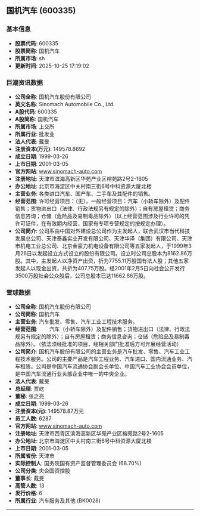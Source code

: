 ## 国机汽车 (600335)

### 基本信息

- **股票代码**: 600335
- **股票简称**: 国机汽车
- **所属市场**: sh
- **更新时间**: 2025-10-25 17:19:02

### 巨潮资讯数据

- **公司全称**: 国机汽车股份有限公司
- **英文名称**: Sinomach Automobile Co., Ltd.
- **A股代码**: 600335
- **A股简称**: 国机汽车
- **所属市场**: 上交所
- **所属行业**: 批发业
- **法人代表**: 戴旻
- **注册资本(万元)**: 149578.8692
- **成立日期**: 1999-03-26
- **上市日期**: 2001-03-05
- **官方网站**: www.sinomach-auto.com
- **注册地址**: 天津市滨海高新区华苑产业区榕苑路2号2-1605
- **办公地址**: 北京市海淀区中关村南三街6号中科资源大厦北楼
- **主营业务**: 各类进口汽车、国产车、二手车及其配件的销售。
- **经营范围**: 许可经营项目：（无）。一般经营项目：汽车（小轿车除外）及配件销售；货物进出口（法律、行政法规另有规定的除外）；自有房屋租赁；商务信息咨询；仓储（危险品及易制毒品除外）（以上经营范围涉及行业许可的凭许可证件，在有效期内经营，国家有专项专营规定的按规定办理）。
- **公司简介**: 公司系由中国对外建设总公司作为主发起人，联合武汉市当代科技发展总公司、天津泰鑫实业开发有限公司、天津华泽（集团）有限公司、天津市机电工业总公司、北京金豪力机电设备有限公司等五家发起人，于1999年3月26日以发起设立方式设立的股份有限公司。设立时公司总股本为8162.86万股。其中，主发起人以净资产出资，折为7755.11万股国有法人股；其他五家发起人以现金出资，共折为407.75万股。经2001年2月5日向社会公开发行3500万股社会公众股后，公司总股本已达11662.86万股。

### 雪球数据

- **公司全称**: 国机汽车股份有限公司
- **公司简称**: 国机汽车
- **主营业务**: 汽车批发、零售、汽车工业工程技术服务。
- **经营范围**: 　　汽车（小轿车除外）及配件销售；货物进出口（法律、行政法规另有规定的除外）；自有房屋租赁；商务信息咨询；仓储（危险品及易制毒品除外）。（依法须经批准的项目，经相关部门批准后方可开展经营活动）
- **公司简介**: 国机汽车股份有限公司的主营业务是汽车批发、零售、汽车工业工程技术服务。公司的主要产品是汽车工程业务、汽车进口、国内流通业务、汽车租赁。公司是中国汽车流通协会副会长单位、中国汽车工业协会会员单位，是中国汽车流通行业头部企业中唯一的中央企业。
- **法人代表**: 戴旻
- **总经理**: 贾屹
- **董秘**: 张之亮
- **成立日期**: 1999-03-26
- **注册资本(元)**: 149578.87万元
- **员工人数**: 6287
- **官方网站**: www.sinomach-auto.com
- **注册地址**: 天津市西青区滨海高新区华苑产业区榕苑路2号2-1605
- **办公地址**: 北京市海淀区中关村南三街6号中科资源大厦北楼
- **上市日期**: 2001-03-05
- **所属省份**: 天津市
- **实际控制人**: 国务院国有资产监督管理委员会 (68.70%)
- **公司分类**: 央企国资控股
- **董事长**: 戴旻
- **高管人数**: 13
- **发行价格**: 6
- **所属行业**: 汽车服务及其他 (BK0028)

---